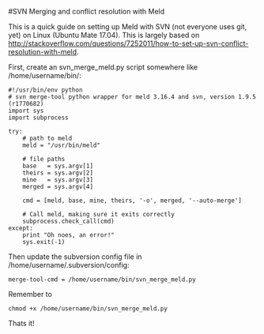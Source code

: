 #SVN Merging and conflict resolution with Meld


This is a quick guide on setting up Meld with SVN (not everyone uses git, yet) on Linux (Ubuntu Mate 17.04). This is largely based on http://stackoverflow.com/questions/7252011/how-to-set-up-svn-conflict-resolution-with-meld.

First, create an svn_merge_meld.py script somewhere like /home/username/bin/:

	
	#!/usr/bin/env python
	# svn merge-tool python wrapper for meld 3.16.4 and svn, version 1.9.5 (r1770682)
	import sys
	import subprocess

	try:
	    # path to meld
	    meld = "/usr/bin/meld"

	    # file paths
	    base   = sys.argv[1]
	    theirs = sys.argv[2]
	    mine   = sys.argv[3]
	    merged = sys.argv[4]

	    cmd = [meld, base, mine, theirs, '-o', merged, '--auto-merge']

	    # Call meld, making sure it exits correctly
	    subprocess.check_call(cmd)
	except:
	    print "Oh noes, an error!"
	    sys.exit(-1)
	    


Then update the subversion config file in /home/username/.subversion/config:

	merge-tool-cmd = /home/username/bin/svn_merge_meld.py
	
	
Remember to 
	
	chmod +x /home/username/bin/svn_merge_meld.py
	
	
Thats it!
	
	

